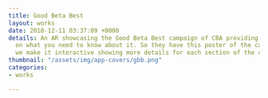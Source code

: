 ```yaml
---
title: Good Beta Best
layout: works
date: 2018-12-11 03:37:09 +0000
details: An AR showcasing the Good Beta Best campaign of CBA providing information
  on what you need to know about it. So they have this poster of the campaign and
  we make it interactive showing more details for each section of the campaign.
thumbnail: "/assets/img/app-covers/gbb.png"
categories:
- works

---
```

